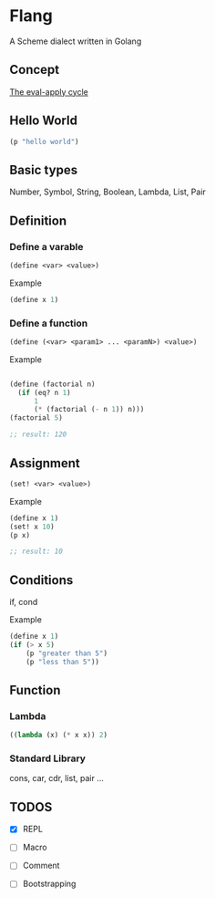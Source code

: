 # Flang

A Scheme dialect written in Golang

## Concept

[The eval-apply cycle](http://sarabander.github.io/sicp/html/4_002e1.xhtml#g_t4_002e1_002e4)

## Hello World

``` lisp
(p "hello world")
```

## Basic types

Number, Symbol, String, Boolean, Lambda, List, Pair

## Definition

### Define a varable

``` lisp
(define <var> <value>)
```

Example

``` lisp
(define x 1)
```

### Define a function

``` lisp
(define (<var> <param1> ... <paramN>) <value>)
```

Example

``` lisp

(define (factorial n)
  (if (eq? n 1)
      1
      (* (factorial (- n 1)) n)))
(factorial 5)

;; result: 120
```

## Assignment

``` lisp
(set! <var> <value>)
```

Example

``` lisp
(define x 1)
(set! x 10)
(p x)

;; result: 10
```

## Conditions

if, cond

Example

``` lisp
(define x 1)
(if (> x 5) 
    (p "greater than 5")
    (p "less than 5"))
```

## Function

### Lambda
``` lisp
((lambda (x) (* x x)) 2)
```

### Standard Library

cons, car, cdr, list, pair ...

## TODOS

- [x] REPL
- [ ] Macro
- [ ] Comment
- [ ] Bootstrapping

